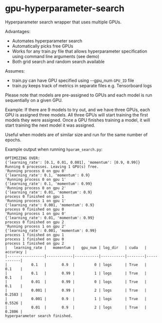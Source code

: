 # gpu-hyperparameter-search
Hyperparameter search wrapper that uses multiple GPUs.

Advantages:
- Automates hyperparameter search
- Automatically picks free GPUs
- Works for any train.py file that allows hyperparameter specification using command line arguments (see demo)
- Both grid search and random search available

Assumes:
- train.py can have GPU specified using --gpu_num `GPU_ID` file
- train.py keeps track of metrics in separate files e.g. Tensorboard logs

Please note that models are pre-assigned to GPUs and each model is run sequentially on a given GPU.

Example:
If there are 9 models to try out, and we have three GPUs, each GPU is assigned three models.
All three GPUs will start training the first models they were assigned. Once a GPU finishes training a model, it will start training the next model it was assigned.

Useful when models are of similar size and run for the same number of epochs.

Example output when running `hparam_search.py`: 

```
OPTIMIZING OVER:
{'learning_rate': [0.1, 0.01, 0.001], 'momentum': [0.9, 0.99]}
Running 6 processes. Leaving 1 GPU(s) free.
'Running process 0 on gpu 0'
{'learning_rate': 0.1, 'momentum': 0.9}
'Running process 0 on gpu 1'
{'learning_rate': 0.1, 'momentum': 0.99}
'Running process 0 on gpu 2'
{'learning_rate': 0.01, 'momentum': 0.9}
process 0 finished on gpu 1
'Running process 1 on gpu 1'
{'learning_rate': 0.001, 'momentum': 0.9}
process 0 finished on gpu 0
'Running process 1 on gpu 0'
{'learning_rate': 0.01, 'momentum': 0.99}
process 0 finished on gpu 2
'Running process 1 on gpu 2'
{'learning_rate': 0.001, 'momentum': 0.99}
process 1 finished on gpu 1
process 1 finished on gpu 0
process 1 finished on gpu 2
|   learning_rate |   momentum |   gpu_num | log_dir   | cuda   |   accuracy |
|-----------------|------------|-----------|-----------|--------|------------|
|           0.1   |       0.9  |         0 | logs      | True   |     0.1    |
|           0.1   |       0.99 |         1 | logs      | True   |     0.1    |
|           0.01  |       0.99 |         0 | logs      | True   |     0.1    |
|           0.001 |       0.99 |         2 | logs      | True   |     0.2583 |
|           0.001 |       0.9  |         1 | logs      | True   |     0.5526 |
|           0.01  |       0.9  |         2 | logs      | True   |     0.2806 |
hyperparameter search finished.
```

